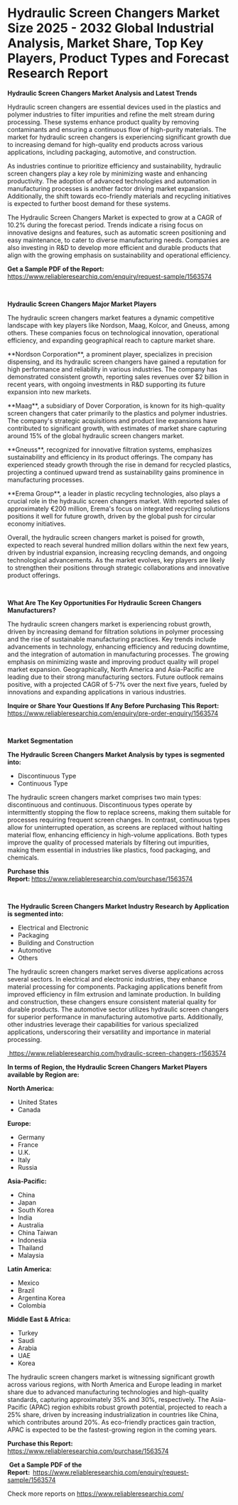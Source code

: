 <p><h1>Hydraulic Screen Changers Market Size 2025 - 2032 Global Industrial Analysis, Market Share, Top Key Players, Product Types and Forecast Research Report</h1></p><p><strong>Hydraulic Screen Changers Market Analysis and Latest Trends</strong></p>
<p><p>Hydraulic screen changers are essential devices used in the plastics and polymer industries to filter impurities and refine the melt stream during processing. These systems enhance product quality by removing contaminants and ensuring a continuous flow of high-purity materials. The market for hydraulic screen changers is experiencing significant growth due to increasing demand for high-quality end products across various applications, including packaging, automotive, and construction.</p><p>As industries continue to prioritize efficiency and sustainability, hydraulic screen changers play a key role by minimizing waste and enhancing productivity. The adoption of advanced technologies and automation in manufacturing processes is another factor driving market expansion. Additionally, the shift towards eco-friendly materials and recycling initiatives is expected to further boost demand for these systems.</p><p>The Hydraulic Screen Changers Market is expected to grow at a CAGR of 10.2% during the forecast period. Trends indicate a rising focus on innovative designs and features, such as automatic screen positioning and easy maintenance, to cater to diverse manufacturing needs. Companies are also investing in R&D to develop more efficient and durable products that align with the growing emphasis on sustainability and operational efficiency.</p></p>
<p><strong>Get a Sample PDF of the Report:&nbsp;</strong> <a href="https://www.reliableresearchiq.com/enquiry/request-sample/1563574?utm_campaign=3055&utm_medium=2&utm_source=Github&utm_content=ia&utm_term=11042025&utm_id=hydraulic-screen-changers">https://www.reliableresearchiq.com/enquiry/request-sample/1563574</a></p>
<p>&nbsp;</p>
<p><strong>Hydraulic Screen Changers Major Market Players</strong></p>
<p><p>The hydraulic screen changers market features a dynamic competitive landscape with key players like Nordson, Maag, Kolcor, and Gneuss, among others. These companies focus on technological innovation, operational efficiency, and expanding geographical reach to capture market share.</p><p>**Nordson Corporation**, a prominent player, specializes in precision dispensing, and its hydraulic screen changers have gained a reputation for high performance and reliability in various industries. The company has demonstrated consistent growth, reporting sales revenues over $2 billion in recent years, with ongoing investments in R&D supporting its future expansion into new markets.</p><p>**Maag**, a subsidiary of Dover Corporation, is known for its high-quality screen changers that cater primarily to the plastics and polymer industries. The company's strategic acquisitions and product line expansions have contributed to significant growth, with estimates of market share capturing around 15% of the global hydraulic screen changers market. </p><p>**Gneuss**, recognized for innovative filtration systems, emphasizes sustainability and efficiency in its product offerings. The company has experienced steady growth through the rise in demand for recycled plastics, projecting a continued upward trend as sustainability gains prominence in manufacturing processes.</p><p>**Erema Group**, a leader in plastic recycling technologies, also plays a crucial role in the hydraulic screen changers market. With reported sales of approximately €200 million, Erema's focus on integrated recycling solutions positions it well for future growth, driven by the global push for circular economy initiatives.</p><p>Overall, the hydraulic screen changers market is poised for growth, expected to reach several hundred million dollars within the next few years, driven by industrial expansion, increasing recycling demands, and ongoing technological advancements. As the market evolves, key players are likely to strengthen their positions through strategic collaborations and innovative product offerings.</p></p>
<p>&nbsp;</p>
<p><strong>What Are The Key Opportunities For Hydraulic Screen Changers Manufacturers?</strong></p>
<p><p>The hydraulic screen changers market is experiencing robust growth, driven by increasing demand for filtration solutions in polymer processing and the rise of sustainable manufacturing practices. Key trends include advancements in technology, enhancing efficiency and reducing downtime, and the integration of automation in manufacturing processes. The growing emphasis on minimizing waste and improving product quality will propel market expansion. Geographically, North America and Asia-Pacific are leading due to their strong manufacturing sectors. Future outlook remains positive, with a projected CAGR of 5-7% over the next five years, fueled by innovations and expanding applications in various industries.</p></p>
<p><strong>Inquire or Share Your Questions If Any Before Purchasing This Report:</strong> <a href="https://www.reliableresearchiq.com/enquiry/pre-order-enquiry/1563574?utm_campaign=3055&utm_medium=2&utm_source=Github&utm_content=ia&utm_term=11042025&utm_id=hydraulic-screen-changers">https://www.reliableresearchiq.com/enquiry/pre-order-enquiry/1563574</a></p>
<p>&nbsp;</p>
<p><strong>Market Segmentation</strong></p>
<p><strong>The Hydraulic Screen Changers Market Analysis by types is segmented into:</strong></p>
<p><ul><li>Discontinuous Type</li><li>Continuous Type</li></ul></p>
<p><p>The hydraulic screen changers market comprises two main types: discontinuous and continuous. Discontinuous types operate by intermittently stopping the flow to replace screens, making them suitable for processes requiring frequent screen changes. In contrast, continuous types allow for uninterrupted operation, as screens are replaced without halting material flow, enhancing efficiency in high-volume applications. Both types improve the quality of processed materials by filtering out impurities, making them essential in industries like plastics, food packaging, and chemicals.</p></p>
<p><strong>Purchase this Report:&nbsp;</strong><a href="https://www.reliableresearchiq.com/purchase/1563574?utm_campaign=3055&utm_medium=2&utm_source=Github&utm_content=ia&utm_term=11042025&utm_id=hydraulic-screen-changers">https://www.reliableresearchiq.com/purchase/1563574</a></p>
<p>&nbsp;</p>
<p><strong>The Hydraulic Screen Changers Market Industry Research by Application is segmented into:</strong></p>
<p><ul><li>Electrical and Electronic</li><li>Packaging</li><li>Building and Construction</li><li>Automotive</li><li>Others</li></ul></p>
<p><p>The hydraulic screen changers market serves diverse applications across several sectors. In electrical and electronic industries, they enhance material processing for components. Packaging applications benefit from improved efficiency in film extrusion and laminate production. In building and construction, these changers ensure consistent material quality for durable products. The automotive sector utilizes hydraulic screen changers for superior performance in manufacturing automotive parts. Additionally, other industries leverage their capabilities for various specialized applications, underscoring their versatility and importance in material processing.</p></p>
<p><a href="https://www.reliableresearchiq.com/hydraulic-screen-changers-r1563574?utm_campaign=3055&utm_medium=2&utm_source=Github&utm_content=ia&utm_term=11042025&utm_id=hydraulic-screen-changers">&nbsp;https://www.reliableresearchiq.com/hydraulic-screen-changers-r1563574</a></p>
<p><strong>In terms of Region, the Hydraulic Screen Changers Market Players available by Region are:</strong></p>
<p>
    <p> <strong> North America: </strong>
        <ul>
            <li>United States</li>
            <li>Canada</li>
        </ul>
        </p> 
    <p> <strong> Europe: </strong>
        <ul>
            <li>Germany</li>
            <li>France</li>
            <li>U.K.</li>
            <li>Italy</li>
            <li>Russia</li>
        </ul>
        </p> 
    <p> <strong> Asia-Pacific: </strong>
        <ul>
            <li>China</li>
            <li>Japan</li>
            <li>South Korea</li>
            <li>India</li>
            <li>Australia</li>
            <li>China Taiwan</li>
            <li>Indonesia</li>
            <li>Thailand</li>
            <li>Malaysia</li>
        </ul>
        </p> 
    <p> <strong> Latin America: </strong>
        <ul>
            <li>Mexico</li>
            <li>Brazil</li>
            <li>Argentina Korea</li>
            <li>Colombia</li>
        </ul>
        </p> 
    <p> <strong> Middle East & Africa: </strong>
        <ul>
            <li>Turkey</li>
            <li>Saudi</li>
            <li>Arabia</li>
            <li>UAE</li>
            <li>Korea</li>
        </ul>
    </p>
    </p>
<p><p>The hydraulic screen changers market is witnessing significant growth across various regions, with North America and Europe leading in market share due to advanced manufacturing technologies and high-quality standards, capturing approximately 35% and 30%, respectively. The Asia-Pacific (APAC) region exhibits robust growth potential, projected to reach a 25% share, driven by increasing industrialization in countries like China, which contributes around 20%. As eco-friendly practices gain traction, APAC is expected to be the fastest-growing region in the coming years.</p></p>
<p><strong>Purchase this Report: </strong><a href="https://www.reliableresearchiq.com/purchase/1563574?utm_campaign=3055&utm_medium=2&utm_source=Github&utm_content=ia&utm_term=11042025&utm_id=hydraulic-screen-changers">https://www.reliableresearchiq.com/purchase/1563574</a></p>
<p>&nbsp;<strong>Get a Sample PDF of the Report:&nbsp;&nbsp;</strong><a href="https://www.reliableresearchiq.com/enquiry/request-sample/1563574?utm_campaign=3055&utm_medium=2&utm_source=Github&utm_content=ia&utm_term=11042025&utm_id=hydraulic-screen-changers">https://www.reliableresearchiq.com/enquiry/request-sample/1563574</a></p>
<p><strong></strong></p>
<p>Check more reports on <a href="https://www.reliableresearchiq.com/?utm_campaign=3055&utm_medium=2&utm_source=Github&utm_content=ia&utm_term=11042025&utm_id=hydraulic-screen-changers">https://www.reliableresearchiq.com/</a></p>